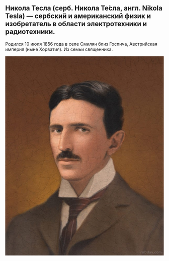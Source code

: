 ## Никола Тесла (серб. Никола Те́сла, англ. Nikola Tesla) — сербский и американский физик и изобретатель в области электротехники и радиотехники.
Родился 10 июля 1856 года в селе Смилян близ Госпича, Австрийская империя (ныне Хорватия). Из семьи священника.

![alt text][def]

[def]: 9895b0abc4e7cf80ee7b41fcbb9fc03d.jpg